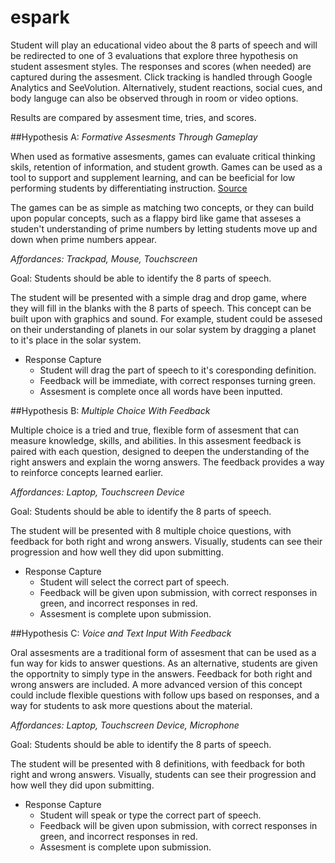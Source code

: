 # espark

Student will play an educational video about the 8 parts of speech and will be redirected to one of 3 evaluations that explore three hypothesis on student assesment styles. The responses and scores (when needed) are captured during the assesment. Click tracking is handled through Google Analytics and SeeVolution. Alternatively, student reactions, social cues, and body languge can also be observed through in room or video options. 

Results are compared by assesment time, tries, and scores.

##Hypothesis A: _Formative Assesments Through Gameplay_

 When used as formative assesments, games can evaluate critical thinking skils, retention of information, and student growth. Games can be used as a tool to support and supplement learning, and can be beeficial for low performing students by differentiating instruction. [Source](http://www.gamesandlearning.org/2014/07/23/survey-teachers-games-and-assessing-students/)

 The games can be as simple as matching two concepts, or they can build upon popular concepts, such as a flappy bird like game that asseses a studen't understanding of prime numbers by letting students move up and down when prime numbers appear.


_Affordances: Trackpad, Mouse, Touchscreen_

Goal: Students should be able to identify the 8 parts of speech. 

The student will be presented with a simple drag and drop game, where they will fill in the blanks with the 8 parts of speech. This concept can be built upon with graphics and sound. For example,  student could be assesed on their understanding of planets in our solar system by dragging a planet to it's place in the solar system. 

* Response Capture  
  * Student will drag the part of speech to it's coresponding definition.   
  * Feedback will be immediate, with correct responses turning green.  
  * Assesment is complete once all words have been inputted.   


##Hypothesis B: _Multiple Choice With Feedback_

 Multiple choice is a tried and true, flexible form of assesment that can measure knowledge, skills, and abilities. In this assesment feedback is paired with each question, designed to deepen the understanding of the right answers and explain the worng answers. The feedback provides a way to reinforce concepts learned earlier.

_Affordances: Laptop, Touchscreen Device_

Goal: Students should be able to identify the 8 parts of speech. 

The student will be presented with 8 multiple choice questions, with feedback for both right and wrong answers. Visually, students can see their progression and how well they did upon submitting. 

* Response Capture  
  * Student will select the correct part of speech.   
  * Feedback will be given upon submission, with correct responses in green, and incorrect responses in red.  
  * Assesment is complete upon submission.  


##Hypothesis C: _Voice and Text Input With Feedback_

Oral assesments are a traditional form of assesment that can be used as a fun way for kids to answer questions. As an alternative, students are given the opportnity to simply type in the answers. Feedback for both right and wrong answers are included. A more advanced version of this concept could include flexible questions with follow ups based on responses, and a way for students to ask more questions about the material. 

_Affordances: Laptop, Touchscreen Device, Microphone_

Goal: Students should be able to identify the 8 parts of speech. 

The student will be presented with 8 definitions, with feedback for both right and wrong answers. Visually, students can see their progression and how well they did upon submitting. 

* Response Capture  
  * Student will speak or type the correct part of speech.   
  * Feedback will be given upon submission, with correct responses in green, and incorrect responses in red.  
  * Assesment is complete upon submission.   